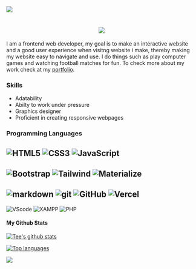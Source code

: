 <img src="https://camo.githubusercontent.com/634aea933c9d3ddd874a575e26236d06a1b3a1ac939eea632a73b354c40df996/68747470733a2f2f63617073756c652d72656e6465722e76657263656c2e6170702f6170693f747970653d776176696e67266865696768743d31303026636f6c6f723d30306666666626746578743d2673656374696f6e3d686561646572" data-canonical-src="https://capsule-render.vercel.app/api?type=waving&amp;height=100&amp;color=00ffff&amp;text=&amp;section=header" style="max-width: 100%;">

<h1 align="center">
    <img src="https://readme-typing-svg.herokuapp.com/?font=Righteous&size=35&center=true&vCenter=true&width=500&height=70&duration=4000&lines=Hi+There!+👋;+I'm+Sean+Gbadamosi!;" />
</h1>

I am a frontend web developer, my goal is to make an interactive
website and a good user experience when visitng website i make, thereby making my website easy to navigate and use.
I do things such as play computer games and watching football matches for fun.
To check more about my work check at my [portfolio](https://seangbadamosi.vercel.app/).


### Skills
* Adatability
* Abilty to work under pressure
* Graphics designer
* Proficient in creating responsive webpages

### Programming Languages
![HTML5](https://img.shields.io/badge/-HTML5-E34F26?style=flat-square&logo=html5&logoColor=white)
![CSS3](https://img.shields.io/badge/-CSS3-1572B6?style=flat-square&logo=css3&logoColor=white)
![JavaScript](https://img.shields.io/badge/-JS-F7DF1E?style=flat-square&logo=JavaScript&logoColor=white)
---
![Bootstrap](https://img.shields.io/badge/-Bootstrap-7952B3?style=flat-square&logo=bootstrap&logoColor=white)
![Tailwind](https://img.shields.io/badge/-tailwind-06B6D4?style=flat-square&logo=tailwind-css&logoColor=white)
![Materialize](https://img.shields.io/badge/-Materialize-FF4B4B?style=flat-square&logo=Matomo&logoColor=white)
---
![markdown](https://img.shields.io/badge/-markdown-000000?style=flat-square&logo=markdown&logoColor=white)
![git](https://img.shields.io/badge/-Git-F05032?style=flat-square&logo=git&logoColor=white)
![GitHub](https://img.shields.io/badge/-GitHub-181717?style=flat-square&logo=GitHub&logoColor=white)
![Vercel](https://img.shields.io/badge/-Vercel-000000?style=flat-square&logo=Vercel&logoColor=white)
---
![VScode](https://img.shields.io/badge/-VScode-25A5EC?style=flat-square&logo=codecrafters&logoColor=white)
![XAMPP](https://img.shields.io/badge/-XAMPP-FB7A24?style=flat-square&logo=Xampp&logoColor=white)
![PHP](https://img.shields.io/badge/-PHP-777BB4?style=flat-square&logo=php&logoColor=white)

#### My Github Stats
 [![Tee's github stats](https://bad-apple-github-readme.vercel.app/api?username=seangbadamosi&show_icons=true&count_private=true&line_height=20&icon_color=00b3ff&theme=blue-green&title_color=00ffff)](#)

  
 [![Top languages](https://github-readme-mwendwa.vercel.app/api/top-langs/?username=seangbadamosi&layout=compact&count_private=true&theme=blue-green&title_color=00ffff)](#)


<img src="https://camo.githubusercontent.com/3d6557fc6a6869b680c3bc0e4755fda87aa5591d2d6f9f9c9a1961993e58d1f8/68747470733a2f2f63617073756c652d72656e6465722e76657263656c2e6170702f6170693f747970653d776176696e67266865696768743d31303026636f6c6f723d30306666666626746578743d2673656374696f6e3d666f6f746572" data-canonical-src="https://capsule-render.vercel.app/api?type=waving&amp;height=100&amp;color=00ffff&amp;text=&amp;section=footer" style="max-width: 100%;">
